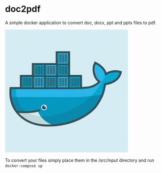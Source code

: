 # doc2pdf
A simple docker application to convert doc, docx, ppt and pptx files to pdf.

![](docker.gif)

To convert your files simply place them in the /src/input directory and run `docker-compose up`
